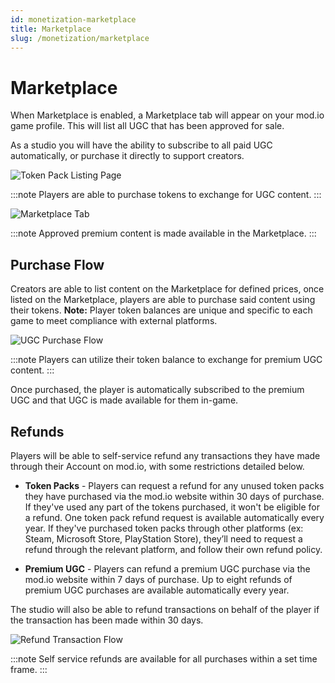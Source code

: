 ```yaml
---
id: monetization-marketplace
title: Marketplace
slug: /monetization/marketplace
---
```


# Marketplace

When Marketplace is enabled, a Marketplace tab will appear on your mod.io game profile. This will list all UGC that has been approved for sale.

As a studio you will have the ability to subscribe to all paid UGC automatically, or purchase it directly to support creators.

![Token Pack Listing Page](images/token-pack-page.png)

:::note
Players are able to purchase tokens to exchange for UGC content.
:::

![Marketplace Tab](images/marketplace-tab.png)

:::note
Approved premium content is made available in the Marketplace.
:::

## Purchase Flow

Creators are able to list content on the Marketplace for defined prices, once listed on the Marketplace, players are able to purchase said content using their tokens. **Note:** Player token balances are unique and specific to each game to meet compliance with external platforms.

![UGC Purchase Flow](images/ugc-purchased.png)

:::note
Players can utilize their token balance to exchange for premium UGC content.
:::

Once purchased, the player is automatically subscribed to the premium UGC and that UGC is made available for them in-game.

## Refunds

Players will be able to self-service refund any transactions they have made through their Account on mod.io, with some restrictions detailed below.

- **Token Packs** - Players can request a refund for any unused token packs they have purchased via the mod.io website within 30 days of purchase. If they've used any part of the tokens purchased, it won't be eligible for a refund. One token pack refund request is available automatically every year. If they've purchased token packs through other platforms (ex: Steam, Microsoft Store, PlayStation Store), they’ll need to request a refund through the relevant platform, and follow their own refund policy.

- **Premium UGC** - Players can refund a premium UGC purchase via the mod.io website within 7 days of purchase. Up to eight refunds of premium UGC purchases are available automatically every year.

The studio will also be able to refund transactions on behalf of the player if the transaction has been made within 30 days.

![Refund Transaction Flow](images/refund-flow.png)

:::note
Self service refunds are available for all purchases within a set time frame.
:::